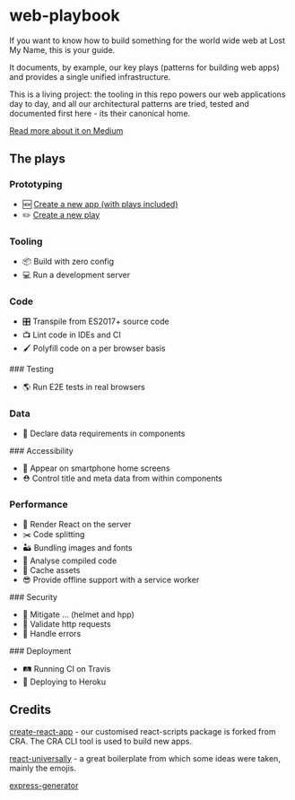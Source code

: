 # web-playbook

If you want to know how to build something for the world wide web at Lost My Name, this is your guide.

It documents, by example, our key plays (patterns for building web apps) and provides a single unified infrastructure.

This is a living project: the tooling in this repo powers our web applications day to day, and all our architectural patterns are tried, tested and documented first here - its their canonical home.

[Read more about it on Medium](https://medium.com/@danieljohngrant/introducing-playbook-8cc7e9efc8e8#.cfk6dlm66)

## The plays

### Prototyping
- 🆕 [Create a new app (with plays included)](plays/prototyping/create-a-new-app.md)
- ✏️️ [Create a new play](plays/prototyping/create-a-new-play.md)

### Tooling

- 📦 Build with zero config
- 💻 Run a development server

### Code

- 🎛 Transpile from ES2017+ source code
- 📺 Lint code in IDEs and CI
- 🖌️ Polyfill code on a per browser basis

### Testing

- 🌎 Run E2E tests in real browsers

### Data

- 📯 Declare data requirements in components

### Accessibility

- 📲 Appear on smartphone home screens
- ⛑ Control title and meta data from within components

### Performance

- 👀 Render React on the server
- ✂️ Code splitting
- 🏜 Bundling images and fonts
- 🔬 Analyse compiled code
- 🐘 Cache assets
- 😎 Provide offline support with a service worker

### Security

- 👮 Mitigate ... (helmet and hpp)
- 🛂 Validate http requests
- 🚫 Handle errors

### Deployment

- 🛤️ Running CI on Travis
- 🚀 Deploying to Heroku

## Credits

[create-react-app](https://github.com/facebookincubator/create-react-app) - our customised react-scripts package is forked from CRA. The CRA CLI tool is used to build new apps.

[react-universally](https://github.com/ctrlplusb/react-universally) - a great boilerplate from which some ideas were taken, mainly the emojis.

[express-generator](https://github.com/expressjs/generator)
